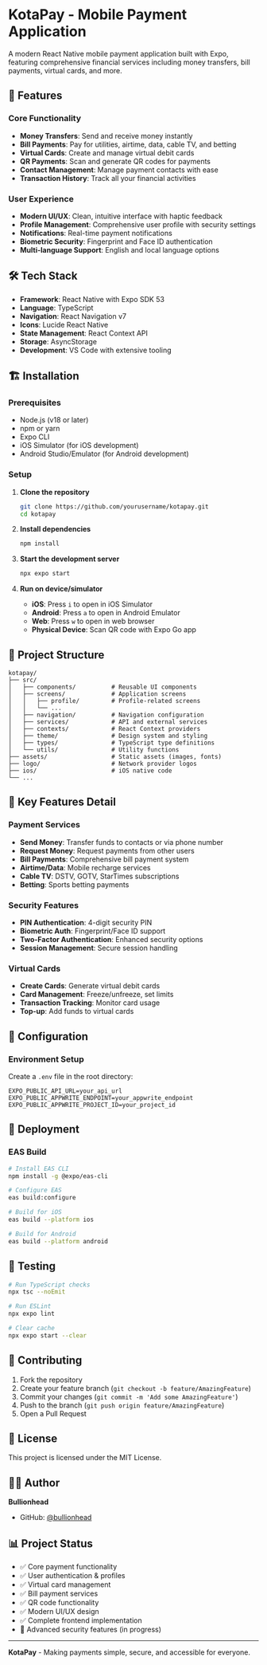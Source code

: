 # KotaPay - Mobile Payment Application

A modern React Native mobile payment application built with Expo, featuring comprehensive financial services including money transfers, bill payments, virtual cards, and more.

## 🚀 Features

### Core Functionality
- **Money Transfers**: Send and receive money instantly
- **Bill Payments**: Pay for utilities, airtime, data, cable TV, and betting
- **Virtual Cards**: Create and manage virtual debit cards
- **QR Payments**: Scan and generate QR codes for payments
- **Contact Management**: Manage payment contacts with ease
- **Transaction History**: Track all your financial activities

### User Experience
- **Modern UI/UX**: Clean, intuitive interface with haptic feedback
- **Profile Management**: Comprehensive user profile with security settings
- **Notifications**: Real-time payment notifications
- **Biometric Security**: Fingerprint and Face ID authentication
- **Multi-language Support**: English and local language options

## 🛠 Tech Stack

- **Framework**: React Native with Expo SDK 53
- **Language**: TypeScript
- **Navigation**: React Navigation v7
- **Icons**: Lucide React Native
- **State Management**: React Context API
- **Storage**: AsyncStorage
- **Development**: VS Code with extensive tooling

## 🏗 Installation

### Prerequisites
- Node.js (v18 or later)
- npm or yarn
- Expo CLI
- iOS Simulator (for iOS development)
- Android Studio/Emulator (for Android development)

### Setup

1. **Clone the repository**
   ```bash
   git clone https://github.com/yourusername/kotapay.git
   cd kotapay
   ```

2. **Install dependencies**
   ```bash
   npm install
   ```

3. **Start the development server**
   ```bash
   npx expo start
   ```

4. **Run on device/simulator**
   - **iOS**: Press `i` to open in iOS Simulator
   - **Android**: Press `a` to open in Android Emulator
   - **Web**: Press `w` to open in web browser
   - **Physical Device**: Scan QR code with Expo Go app

## 📂 Project Structure

```
kotapay/
├── src/
│   ├── components/          # Reusable UI components
│   ├── screens/             # Application screens
│   │   ├── profile/         # Profile-related screens
│   │   └── ...
│   ├── navigation/          # Navigation configuration
│   ├── services/            # API and external services
│   ├── contexts/            # React Context providers
│   ├── theme/               # Design system and styling
│   ├── types/               # TypeScript type definitions
│   └── utils/               # Utility functions
├── assets/                  # Static assets (images, fonts)
├── logo/                    # Network provider logos
├── ios/                     # iOS native code
└── ...
```

## 🎨 Key Features Detail

### Payment Services
- **Send Money**: Transfer funds to contacts or via phone number
- **Request Money**: Request payments from other users
- **Bill Payments**: Comprehensive bill payment system
- **Airtime/Data**: Mobile recharge services
- **Cable TV**: DSTV, GOTV, StarTimes subscriptions
- **Betting**: Sports betting payments

### Security Features
- **PIN Authentication**: 4-digit security PIN
- **Biometric Auth**: Fingerprint/Face ID support
- **Two-Factor Authentication**: Enhanced security options
- **Session Management**: Secure session handling

### Virtual Cards
- **Create Cards**: Generate virtual debit cards
- **Card Management**: Freeze/unfreeze, set limits
- **Transaction Tracking**: Monitor card usage
- **Top-up**: Add funds to virtual cards

## 🔧 Configuration

### Environment Setup
Create a `.env` file in the root directory:
```env
EXPO_PUBLIC_API_URL=your_api_url
EXPO_PUBLIC_APPWRITE_ENDPOINT=your_appwrite_endpoint
EXPO_PUBLIC_APPWRITE_PROJECT_ID=your_project_id
```

## 🚀 Deployment

### EAS Build
```bash
# Install EAS CLI
npm install -g @expo/eas-cli

# Configure EAS
eas build:configure

# Build for iOS
eas build --platform ios

# Build for Android
eas build --platform android
```

## 🧪 Testing

```bash
# Run TypeScript checks
npx tsc --noEmit

# Run ESLint
npx expo lint

# Clear cache
npx expo start --clear
```

## 🤝 Contributing

1. Fork the repository
2. Create your feature branch (`git checkout -b feature/AmazingFeature`)
3. Commit your changes (`git commit -m 'Add some AmazingFeature'`)
4. Push to the branch (`git push origin feature/AmazingFeature`)
5. Open a Pull Request

## 📝 License

This project is licensed under the MIT License.

## 👨‍💻 Author

**Bullionhead**
- GitHub: [@bullionhead](https://github.com/bullionhead)

## 📊 Project Status

- ✅ Core payment functionality
- ✅ User authentication & profiles  
- ✅ Virtual card management
- ✅ Bill payment services
- ✅ QR code functionality
- ✅ Modern UI/UX design
- ✅ Complete frontend implementation
- 🔄 Advanced security features (in progress)

---

**KotaPay** - Making payments simple, secure, and accessible for everyone.

